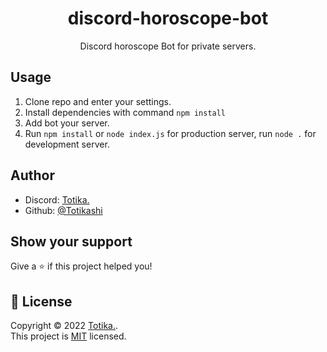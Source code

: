 <h1 align="center">discord-horoscope-bot</h1>
<p align="center">Discord horoscope Bot for private servers.</p>

## Usage

<ol>
    <li>Clone repo and enter your settings.</li>
    <li>Install dependencies with command <code>npm install</code>
    <li>Add bot your server.</li>
    <li>Run <code>npm install</code> or <code>node index.js</code> for production server, run <code>node .</code> for development server.</li>
</ol>

## Author
-   Discord: [Totika.](https://discord.com/users/346030053185945600)
-   Github: [@Totikashi](https://github.com/Totikashi)

## Show your support

Give a ⭐️ if this project helped you!

## 📝 License

Copyright © 2022 [Totika.](https://github.com/Totikashi).<br />
This project is [MIT](https://github.com/Totikashi/discord-horoscope-bot/blob/main/LICENSE) licensed.
